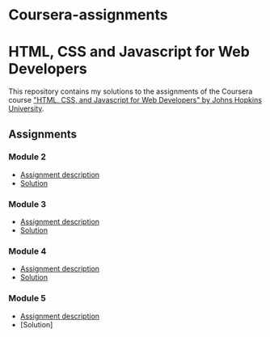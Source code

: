 # Coursera-assignments
# HTML, CSS and Javascript for Web Developers 

This repository contains my solutions to the assignments of the Coursera course
["HTML, CSS, and Javascript for Web Developers" by Johns Hopkins University](https://www.coursera.org/learn/html-css-javascript-for-web-developers).

## Assignments

### Module 2
* [Assignment description](descriptions/assignment2/Assignment-2.md)
* [Solution](https://juns19.github.io/module2_solution/index.html)

### Module 3
* [Assignment description](./descriptions/assignment3/Assignment-3.md)
* [Solution](https://juns19.github.io/module3_solution/)

### Module 4
* [Assignment description](./descriptions/assignment4/Assignment-4.md)
* [Solution](https://juns19.github.io/module4_solution/)

### Module 5
* [Assignment description](./descriptions/assignment5/Assignment-5.md)
* [Solution]

